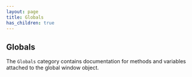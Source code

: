 ```yaml
---
layout: page
title: Globals
has_children: true
---
```


## Globals

The `Globals` category contains documentation for methods and variables attached to the global window object.
